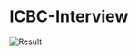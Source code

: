 # ICBC-Interview
![Result](https://github.com/user-attachments/assets/70b15f30-33ce-4072-8dbf-f13bddbb08ee)
